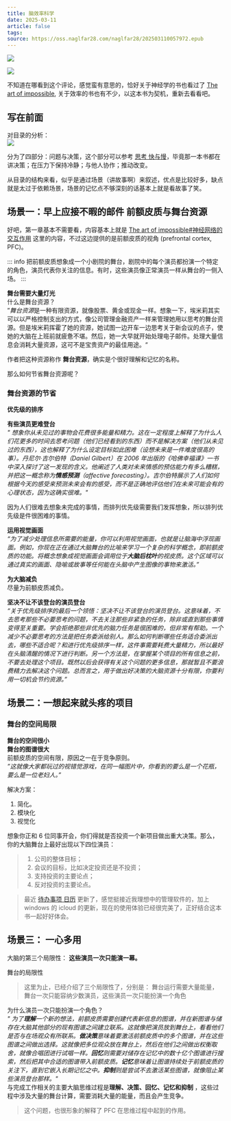 ```yaml
---
title: 脑效率科学
date: 2025-03-11
article: false
tags: 
source: https://oss.naglfar28.com/naglfar28/202503110057972.epub
---
```

![](https://oss.naglfar28.com/naglfar28/202503110050928.jpg)

![](https://oss.naglfar28.com/naglfar28/202503110052830.png)

不知道在哪看到这个评论，感觉蛮有意思的，恰好关于神经学的书也看过了 [The art of impossible](The%20art%20of%20impossible), 关于效率的书也有不少，以这本书为契机，重新去看看吧。

## 写在前面
对目录的分析：  
![](https://oss.naglfar28.com/naglfar28/202503110100437.png)

分为了四部分：问题与决策，这个部分可以参考 [思考 快与慢](思考%20快与慢)，毕竟那一本书都在讲决策；在压力下保持冷静；与他人协作；推动改变。

从目录的结构来看，似乎是通过场景（讲故事啊）来叙述，优点是比较好多，缺点就是太过于依赖场景，场景的记忆点不够深刻的话基本上就是看故事了笑。

## 场景一：早上应接不暇的邮件 前额皮质与舞台资源
好吧，第一章基本不需要看，内容基本上就是 [The art of impossible#神经网络的交互作用](The%20art%20of%20impossible.md#神经网络的交互作用) 这里的内容，不过这边提供的是前额皮质的视角 (prefrontal cortex, PFC)。

::: info
把前额皮质想象成一个小剧院的舞台，剧院中的每个演员都扮演一个特定的角色，演员代表你关注的信息。有时，这些演员像正常演员一样从舞台的一侧入场。
:::

**舞台需要大量灯光**  
什么是舞台资源？   
”*舞台资源*是一种有限资源，就像股票、黄金或现金一样。想象一下，埃米莉其实可以以严格控制支出的方式，像公司管理金融资产一样来管理她用以思考的舞台资源。但是埃米莉挥霍了她的资源，她试图一边开车一边思考关于新会议的点子，使她的大脑在上班前就疲惫不堪。然后，她一大早就开始处理电子邮件。处理大量信息会消耗大量资源，这可不是宝贵资产的最佳用途。“

作者把这种资源称作 **舞台资源**，确实是个很好理解和记忆的名称。

那么如何节省舞台资源呢？

### 舞台资源的节省
**优先级的排序**

**有些演员更难登台**  
*" 想象你从未见过的事物会花费很多能量和精力。这在一定程度上解释了为什么人们花更多的时间去思考问题（他们已经看到的东西）而不是解决方案（他们从未见过的东西），这也解释了为什么设定目标如此困难（设想未来是一件难度很高的事）。丹尼尔·吉尔伯特（Daniel Gilbert）在 2006 年出版的《哈佛幸福课》一书中深入探讨了这一发现的含义。他阐述了人类对未来情感的预估能力有多么糟糕，并把这一概念称为**情感预测**（affective forecasting）。吉尔伯特展示了人们如何根据今天的感受来预测未来会有的感受，而不是正确地评估他们在未来可能会有的心理状态，因为这确实很难。"*

因为人们很难去想象未完成的事情，而排列优先级需要我们发挥想象，所以排列优先级是件很困难的事情。

**运用视觉画面**  
*“为了减少处理信息所需要的能量，你可以利用视觉画面，也就是让脑海中浮现画面。例如，你现在正在通过大脑舞台的比喻来学习一个复杂的科学概念，即前额皮质的功能。将概念想象成视觉画面会调用位于**大脑后枕叶**的视皮质。这个区域可以通过真实的画面、隐喻或故事等任何能在头脑中产生图像的事物来激活。”*

**为大脑减负**  
尽量为前额皮质减负。

**坚决不让不该登台的演员登台**  
*“关于优先级排序的最后一个领悟：坚决不让不该登台的演员登台。这意味着，不去思考那些不必要思考的问题，不去关注那些非紧急的任务，除非或直到那些事情变得至关重要。学会拒绝那些非优先的脑力任务是很困难的，但非常有帮助。一个减少不必要思考的方法是把任务委派给别人。那么如何判断哪些任务适合委派出去，哪些不适合呢？和进行优先级排序一样，这件事需要耗费大量精力，所以最好在头脑清醒的情况下进行判断。另一个方法是，在掌握某个项目的所有信息之前，不要去处理这个项目。既然以后会获得有关这个问题的更多信息，那就暂且不要浪费精力去解决这个问题。总而言之，用于做出好决策的大脑资源十分有限，你要利用一切机会节约资源。”*

## 场景二：一想起来就头疼的项目

### 舞台的空间局限
**舞台的空间很小**  
**舞台的图谱很大**  
前额皮质的空间有限，原因之一在于竞争原则。  
*”这就像大家都玩过的视错觉游戏，在同一幅图片中，你看到的要么是一个花瓶，要么是一位老妇人。”*

解决方案：
1. 简化。
2. 模块化
3. 视觉化

想象你正和 6 位同事开会，你们得就是否投资一个新项目做出重大决策。那么，你的大脑舞台上最好出现以下四位演员：

> 1. 公司的整体目标；
> 2. 会议的目标，比如决定投资还是不投资；
> 3. 支持投资的主要论点；
> 4. 反对投资的主要论点。

  > 最近 [待办事项 日历](../../08%20Tools/06%20工具/待办事项%20日历) 更新了，感觉挺接近我理想中的管理软件的，加上 windows 的 icloud 的更新，现在的使用体验已经很完美了，正好结合这本书一起好好体会。
## 场景三： 一心多用

大脑的第三个局限性： **这些演员一次只能演一幕。**

舞台的局限性 
> 这里为止，已经介绍了三个局限性了，分别是： 舞台运行需要大量能量，舞台一次只能容纳少数演员，这些演员一次只能扮演一个角色

为什么演员一次只能扮演一个角色？   
*" 为了**理解**一个新的想法，前额皮质需要创建代表新信息的图谱，并在新图谱与储存在大脑其他部分的现有图谱之间建立联系。这就像把演员放到舞台上，看看他们是否与在场观众有所联系。**做决策**意味着要激活前额皮质中的多个图谱，并在这些图谱之间做出选择。这就像把多位观众放在舞台上，然后在他们之间做出权衡取舍，就像合唱团进行试唱一样。**回忆**则需要对储存在记忆中的数十亿个图谱进行搜索，然后把其中合适的图谱带入前额皮质。**记忆**意味着让图谱持续处于前额皮质的关注下，直到它嵌入长期记忆之中。**抑制**则是尝试不去激活某些图谱，就像阻止某些演员登台那样。"*  
与完成工作相关的主要大脑思维过程是**理解、决策、回忆、记忆和抑制** ，这些过程中涉及大量的舞台计算，需要消耗大量的能量，而且会产生竞争。
> 这个问题，也很形象的解释了 PFC 在思维过程中起到的作用。  

